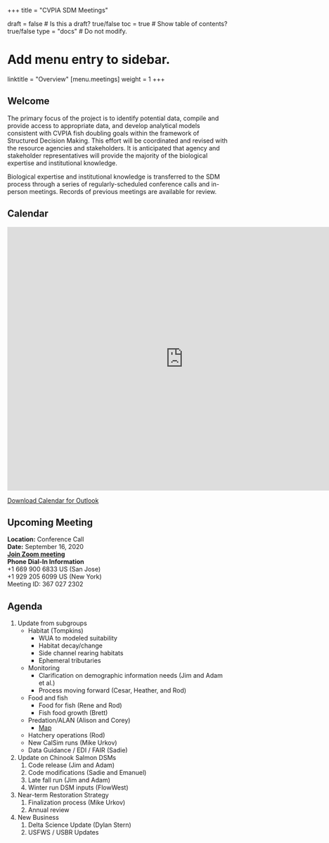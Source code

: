 +++
title = "CVPIA SDM Meetings"

draft = false  # Is this a draft? true/false
toc = true  # Show table of contents? true/false
type = "docs"  # Do not modify.

# Add menu entry to sidebar.
linktitle = "Overview"
[menu.meetings]
weight = 1 
+++

## Welcome

The primary focus of the project is to identify potential data, compile and provide access to appropriate data, and develop analytical models consistent with CVPIA fish doubling goals within the framework of Structured Decision Making. This effort will be coordinated and revised with the resource agencies and stakeholders. It is anticipated that agency and stakeholder representatives will provide the majority of the biological expertise and institutional knowledge.

Biological expertise and institutional knowledge is transferred to the SDM process through a series of regularly-scheduled conference calls and in-person meetings. Records of previous meetings are available for review. 
## Calendar 

<iframe src="https://calendar.google.com/calendar/embed?showTitle=0&amp;height=600&amp;wkst=1&amp;bgcolor=%23ffffff&amp;src=cvpiadsm%40gmail.com&amp;color=%231B887A&amp;ctz=America%2FLos_Angeles" style="border-width:0" width="800" height="600" frameborder="0" scrolling="no"></iframe>

[Download Calendar for Outlook](https://cvpia-meeting-slides.s3-us-west-2.amazonaws.com/basic+(1).ics)

## Upcoming Meeting
**Location:** Conference Call        
**Date:** September 16, 2020      
**[Join Zoom meeting](https://oregonstate.zoom.us/j/3670272302)**   
**Phone Dial-In Information**           
        +1 669 900 6833 US (San Jose)        
        +1 929 205 6099 US (New York)           
Meeting ID: 367 027 2302  

## Agenda  
1. Update from subgroups   
    * Habitat (Tompkins)
       * WUA to modeled suitability                                      
       * Habitat decay/change                                        
       * Side channel rearing habitats                                                  
       * Ephemeral tributaries  
    * Monitoring                                                  
       * Clarification on demographic information needs (Jim and Adam et al.)
       * Process moving forward (Cesar, Heather, and Rod)
    * Food and fish
       * Food for fish (Rene and Rod)
       * Fish food growth (Brett)
    * Predation/ALAN (Alison and Corey)
      * [Map](https://cvpia-reference-docs.s3-us-west-2.amazonaws.com/Predation+with+ALAN+Map+SOW.docx) 
    * Hatchery operations (Rod)
    * New CalSim runs (Mike Urkov)
    * Data Guidance / EDI / FAIR (Sadie)
2. Update on Chinook Salmon DSMs
     1. Code release (Jim and Adam)
     2. Code modifications (Sadie and Emanuel)
     3. Late fall run (Jim and Adam)
     4. Winter run DSM inputs (FlowWest)
3. Near-term Restoration Strategy
     1. Finalization process (Mike Urkov)
     2. Annual review
4. New Business
     1. Delta Science Update (Dylan Stern)
     2. USFWS / USBR Updates
